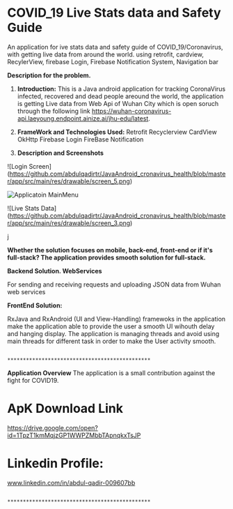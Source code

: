 # COVID_19 Live Stats data and Safety Guide
An application for ive stats data and safety guide of COVID_19/Coronavirus, with getting live data from around the world.
using retrofit, cardview, RecylerView, firebase Login, Firebase Notification System, Navigation bar 


 **Description for the problem.**
 
 1. **Introduction:**
This is a Java android application for tracking CoronaVirus infected, recovered and dead people areound the world, the application is getting Live data from Web Api of Wuhan City which is open soruch through the following link https://wuhan-coronavirus-api.laeyoung.endpoint.ainize.ai/jhu-edu/latest. 

 2. **FrameWork and Technologies Used:**
Retrofit
Recyclerview
CardView
OkHttp
Firebase Login
FireBase Notification
                         
3. **Description and Screenshots**

![Login Screen]
(https://github.com/abdulqadirtr/JavaAndroid_cronavirus_health/blob/master/app/src/main/res/drawable/screen_5.png)


![Applicatoin MainMenu](https://github.com/abdulqadirtr/JavaAndroid_cronavirus_health/blob/master/app/src/main/res/drawable/screen_1.png)


![Live Stats Data]
(https://github.com/abdulqadirtr/JavaAndroid_cronavirus_health/blob/master/app/src/main/res/drawable/screen_3.png)

j

**Whether the solution focuses on mobile, back-end, front-end or if it's full-stack?
The application provides smooth solution for full-stack.**

**Backend Solution.
 WebServices**
 
For sending and receiving requests and uploading JSON data from Wuhan web services 

**FrontEnd Solution:**

 RxJava and RxAndroid (UI and View-Handling)
framewoks in the application make the application able to provide the user a smooth UI wihouth delay and hanging display. 
The application is managing threads and avoid using main threads for different task in order to make the User activity smooth.

                                  
                                  **********************************************
                                  
**Application Overview**
The application is a small contribution against the fight for COVID19.

# ApK Download Link
https://drive.google.com/open?id=1TpzT1kmMqjzGP1WWPZMbbTApnqkxTsJP

 # Linkedin Profile:
 www.linkedin.com/in/abdul-qadir-009607bb
 
 
                               **********************************************
 

